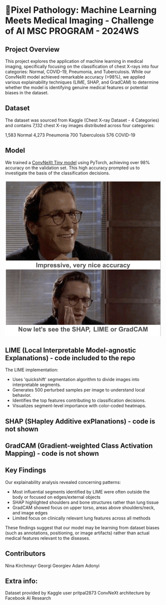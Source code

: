 # 🍋Pixel Pathology: Machine Learning Meets Medical Imaging - Challenge of AI MSC PROGRAM - 2024WS
## Project Overview
This project explores the application of machine learning in medical imaging, specifically focusing on the classification of chest X-rays into four categories: Normal, COVID-19, Pneumonia, and Tuberculosis. While our ConvNeXt model achieved remarkable accuracy (>98%), we applied various explainability techniques (LIME, SHAP, and GradCAM) to determine whether the model is identifying genuine medical features or potential biases in the dataset.
## Dataset
The dataset was sourced from Kaggle (Chest X-ray Dataset - 4 Categories) and contains 7,132 chest X-ray images distributed across four categories:

1,583 Normal
4,273 Pneumonia
700 Tuberculosis
576 COVID-19

## Model
We trained a [ConvNeXt Tiny model](https://drive.google.com/file/d/1JAc10f0ePurTefCLmrOUOgBfT4AlIyq_/view?usp=share_link) using PyTorch, achieving over 98% accuracy on the validation set. This high accuracy prompted us to investigate the basis of the classification decisions.

<img src="https://github.com/AdamAdonyi/Pixel-Pathology/blob/main/impressive.png">





## LIME (Local Interpretable Model-agnostic Explanations) - code included to the repo
The LIME implementation:

- Uses 'quickshift' segmentation algorithm to divide images into interpretable segments.
- Generates 500 perturbed samples per image to understand local behavior.
- Identifies the top features contributing to classification decisions.
- Visualizes segment-level importance with color-coded heatmaps.

## SHAP (SHapley Additive exPlanations) - code is not shown

## GradCAM (Gradient-weighted Class Activation Mapping) - code is not shown

## Key Findings
Our explainability analysis revealed concerning patterns:

- Most influential segments identified by LIME were often outside the body or focused on edges/external objects
- SHAP highlighted shoulders and bone structures rather than lung tissue
- GradCAM showed focus on upper torso, areas above shoulders/neck, and image edges
- Limited focus on clinically relevant lung features across all methods

These findings suggest that our model may be learning from dataset biases (such as annotations, positioning, or image artifacts) rather than actual medical features relevant to the diseases.



## Contributors

Nina Kirchmayr
Georgi Georgiev
Adam Adonyi


## Extra info:

Dataset provided by Kaggle user pritpal2873
ConvNeXt architecture by Facebook AI Research
